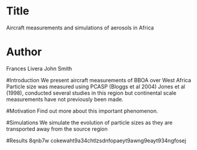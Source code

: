 # Title 

Aircraft measurements and simulations of aerosols in Africa

# Author
Frances Livera
John Smith

#Introduction
We present aircraft measurements of BBOA over West Africa
Particle size was measured using PCASP (Bloggs et al 2004)
Jones et al (1998), conducted several studies in this region but continental scale measurements have not previously been made.


#Motivation
Find out more about this important phenomenon.

#Simulations
We simulate the evolution of particle sizes as they are transported away from the source region 

#Results
8qnb7w cokewaht9a34chtlzsdnfopaeyt9awng9eayt934ngfosej
